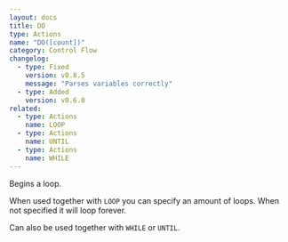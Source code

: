 ```yaml
---
layout: docs
title: DO
type: Actions
name: "DO([count])"
category: Control Flow
changelog:
  - type: Fixed
    version: v0.8.5
    message: "Parses variables correctly"
  - type: Added
    version: v0.6.0
related:
  - type: Actions
    name: LOOP
  - type: Actions
    name: UNTIL
  - type: Actions
    name: WHILE
---
```

Begins a loop.

When used together with `LOOP` you can specify an amount of loops. When not specified it will loop forever.

Can also be used together with `WHILE` or `UNTIL`.
